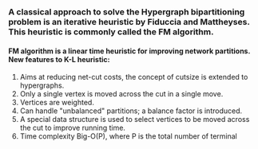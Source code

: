 ### A classical approach to solve the Hypergraph bipartitioning problem is an iterative heuristic by Fiduccia and Mattheyses. This heuristic is commonly called the FM algorithm.

#### FM algorithm is a linear time heuristic for improving network partitions. New features to K-L heuristic:

1. Aims at reducing net-cut costs, the concept of cutsize is extended to hypergraphs.
2. Only a single vertex is moved across the cut in a single move.
3. Vertices are weighted.
4. Can handle "unbalanced" partitions; a balance factor is introduced.
5. A special data structure is used to select vertices to be moved across the cut to improve running time.
6. Time complexity Big-O(P), where P is the total number of terminal
